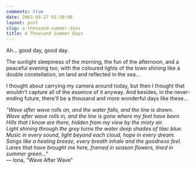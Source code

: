 ```yaml
---
comments: true
date: 2003-05-27 01:30:00
layout: post
slug: a-thousand-summer-days
title: A Thousand Summer Days
---
```


Ah... good day, good day.  

The sunlight sleepiness of the morning, the fun of the afternoon, and a peaceful evening too, with the coloured lights of the town shining like a double constellation, on land and reflected in the sea...  

I thought about carrying my camera around today, but then I thought that wouldn't capture all of the essence of it anyway. And besides, in the never-ending future, there'll be a thousand and more wonderful days like these...  

*"Wave after wave rolls on, and the water falls, and the line is drawn.<br/>
Wave after wave rolls in, and the line is gone where my feet have been.<br/>
Hills that I know are there, hidden from my view by the misty air.<br/>
Light shining through the grey turns the water deep shades of lilac blue.<br/>
Music in every sound, light beyond each cloud, hope in every dream.<br/>
Songs like a healing breeze, every breath inhale and the goodness feel.<br/>
Lanes that have brought me here, framed in season flowers, lined in summer green..."*<br/>
&mdash; Iona, "Wave After Wave"
